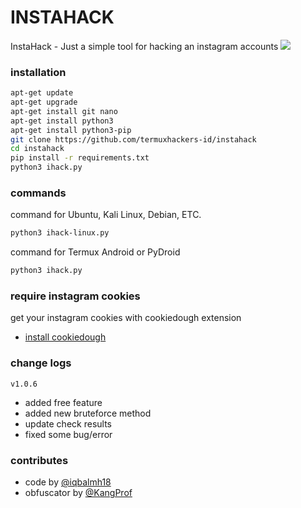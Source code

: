 # INSTAHACK
InstaHack - Just a simple tool for hacking an instagram accounts
<img src="https://raw.githubusercontent.com/termuxhackers-id/instahack/main/data/user/v1.0.6.png">

### installation
````bash
apt-get update
apt-get upgrade
apt-get install git nano
apt-get install python3
apt-get install python3-pip
git clone https://github.com/termuxhackers-id/instahack
cd instahack
pip install -r requirements.txt
python3 ihack.py
````
### commands
command for Ubuntu, Kali Linux, Debian, ETC.
````bash
python3 ihack-linux.py
````
command for Termux Android or PyDroid
````bash
python3 ihack.py
````
### require instagram cookies
get your instagram cookies with cookiedough extension
- [install cookiedough](https://chrome.google.com/webstore/detail/cookiedough)
### change logs
```v1.0.6```
- added free feature
- added new bruteforce method
- update check results
- fixed some bug/error
### contributes
- code by [@iqbalmh18](https://instagram.com/iqbalmh18)
- obfuscator by [@KangProf](https://github.com/KangProf)
